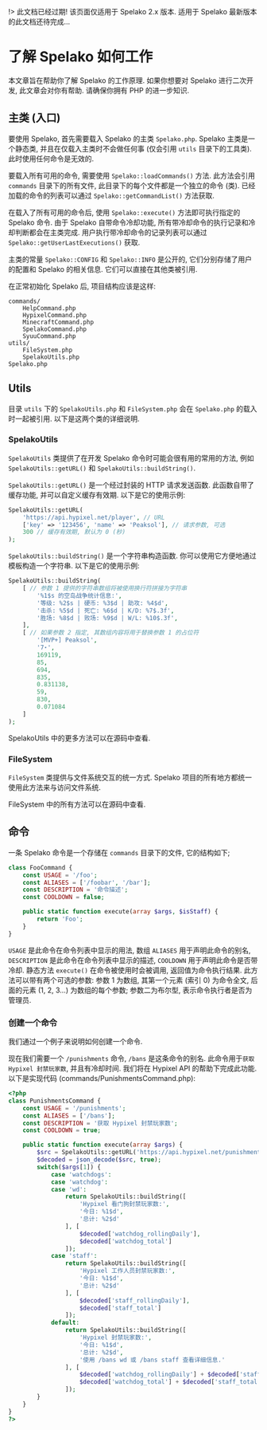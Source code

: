 !> 此文档已经过期! 该页面仅适用于 Spelako 2.x 版本. 适用于 Spelako 最新版本的此文档还待完成...

# 了解 Spelako 如何工作
本文章旨在帮助你了解 Spelako 的工作原理. 如果你想要对 Spelako 进行二次开发, 此文章会对你有帮助. 请确保你拥有 PHP 的进一步知识.

## 主类 (入口)
要使用 Spelako, 首先需要载入 Spelako 的主类 `Spelako.php`. Spelako 主类是一个静态类, 并且在仅载入主类时不会做任何事 (仅会引用 `utils` 目录下的工具类). 此时使用任何命令是无效的.

要载入所有可用的命令, 需要使用 `Spelako::loadCommands()` 方法. 此方法会引用 `commands` 目录下的所有文件, 此目录下的每个文件都是一个独立的命令 (类). 已经加载的命令的列表可以通过 `Spelako::getCommandList()` 方法获取.

在载入了所有可用的命令后, 使用 `Spelako::execute()` 方法即可执行指定的 Spelako 命令. 由于 Spelako 自带命令冷却功能, 所有带冷却命令的执行记录和冷却判断都会在主类完成. 用户执行带冷却命令的记录列表可以通过 `Spelako::getUserLastExecutions()` 获取.

主类的常量 `Spelako::CONFIG` 和 `Spelako::INFO` 是公开的, 它们分别存储了用户的配置和 Spelako 的相关信息. 它们可以直接在其他类被引用.

在正常初始化 Spelako 后, 项目结构应该是这样:
```
commands/
	HelpCommand.php
	HypixelCommand.php
	MinecraftCommand.php
	SpelakoCommand.php
	SyuuCommand.php
utils/
	FileSystem.php
	SpelakoUtils.php
Spelako.php
```

## Utils
目录 `utils` 下的 `SpelakoUtils.php` 和 `FileSystem.php` 会在 `Spelako.php` 的载入时一起被引用. 以下是这两个类的详细说明.

### SpelakoUtils
`SpelakoUtils` 类提供了在开发 Spelako 命令时可能会很有用的常用的方法, 例如 `SpelakoUtils::getURL()` 和 `SpelakoUtils::buildString()`.

`SpelakoUtils::getURL()` 是一个经过封装的 HTTP 请求发送函数. 此函数自带了缓存功能, 并可以自定义缓存有效期. 以下是它的使用示例:

```php
SpelakoUtils::getURL(
	'https://api.hypixel.net/player', // URL
	['key' => '123456', 'name' => 'Peaksol'], // 请求参数, 可选
	300 // 缓存有效期, 默认为 0 (秒)
);
```

`SpelakoUtils::buildString()` 是一个字符串构造函数. 你可以使用它方便地通过模板构造一个字符串. 以下是它的使用示例:

```php
SpelakoUtils::buildString(
	[ // 参数 1 提供的字符串数组将被使用换行符拼接为字符串
		'%1$s 的空岛战争统计信息:',
		'等级: %2$s | 硬币: %3$d | 助攻: %4$d',
		'击杀: %5$d | 死亡: %6$d | K/D: %7$.3f',
		'胜场: %8$d | 败场: %9$d | W/L: %10$.3f',
	],
	[ // 如果参数 2 指定, 其数组内容将用于替换参数 1 的占位符
		'[MVP+] Peaksol',
		'7⋆',
		169119,
		85,
		694,
		835,
		0.831138,
		59,
		830,
		0.071084
	]
);
```

SpelakoUtils 中的更多方法可以在源码中查看.

### FileSystem
`FileSystem` 类提供与文件系统交互的统一方式. Spelako 项目的所有地方都统一使用此方法来与访问文件系统.

FileSystem 中的所有方法可以在源码中查看.

## 命令
一条 Spelako 命令是一个存储在 `commands` 目录下的文件, 它的结构如下;

```php
class FooCommand {
	const USAGE = '/foo';
	const ALIASES = ['/foobar', '/bar'];
	const DESCRIPTION = '命令描述';
	const COOLDOWN = false;

	public static function execute(array $args, $isStaff) {
		return 'Foo';
	}
}
```

`USAGE` 是此命令在命令列表中显示的用法, 数组 `ALIASES` 用于声明此命令的别名, `DESCRIPTION` 是此命令在命令列表中显示的描述, `COOLDOWN` 用于声明此命令是否带冷却. 静态方法 `execute()` 在命令被使用时会被调用, 返回值为命令执行结果. 此方法可以带有两个可选的参数: 参数 1 为数组, 其第一个元素 (索引 0) 为命令全文, 后面的元素 (1, 2, 3...) 为数组的每个参数; 参数二为布尔型, 表示命令执行者是否为管理员.

### 创建一个命令
我们通过一个例子来说明如何创建一个命令.

现在我们需要一个 `/punishments` 命令, `/bans` 是这条命令的别名. 此命令用于`获取 Hypixel 封禁玩家数`, 并且有冷却时间. 我们将在 Hypixel API 的帮助下完成此功能. 以下是实现代码 (commands/PunishmentsCommand.php):

```php
<?php
class PunishmentsCommand {
	const USAGE = '/punishments';
	const ALIASES = ['/bans'];
	const DESCRIPTION = '获取 Hypixel 封禁玩家数';
	const COOLDOWN = true;

	public static function execute(array $args) {
		$src = SpelakoUtils::getURL('https://api.hypixel.net/punishmentstats', ['key' => Spelako::CONFIG['hypixel_api_key']], 60);
		$decoded = json_decode($src, true);
		switch($args[1]) {
			case 'watchdogs':
			case 'watchdog':
			case 'wd':
				return SpelakoUtils::buildString([
					'Hypixel 看门狗封禁玩家数:',
					'今日: %1$d',
					'总计: %2$d'
				], [
					$decoded['watchdog_rollingDaily'],
					$decoded['watchdog_total']
				]);
			case 'staff':
				return SpelakoUtils::buildString([
					'Hypixel 工作人员封禁玩家数:',
					'今日: %1$d',
					'总计: %2$d'
				], [
					$decoded['staff_rollingDaily'],
					$decoded['staff_total']
				]);
			default:
				return SpelakoUtils::buildString([
					'Hypixel 封禁玩家数:',
					'今日: %1$d',
					'总计: %2$d',
					'使用 /bans wd 或 /bans staff 查看详细信息.'
				], [
					$decoded['watchdog_rollingDaily'] + $decoded['staff_rollingDaily'],
					$decoded['watchdog_total'] + $decoded['staff_total'],
				]);
		}
	}
}
?>
```